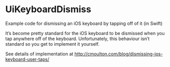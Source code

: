 # UiKeyboardDismiss
Example code for dismissing an iOS keyboard by tapping off of it (in Swift)


It’s become pretty standard for the iOS keyboard to be dismissed when you tap anywhere off of the keyboard. Unfortunately, this behaviour isn’t standard so you get to implement it yourself.

See details of implementation at http://cmoulton.com/blog/dismissing-ios-keyboard-user-taps/
